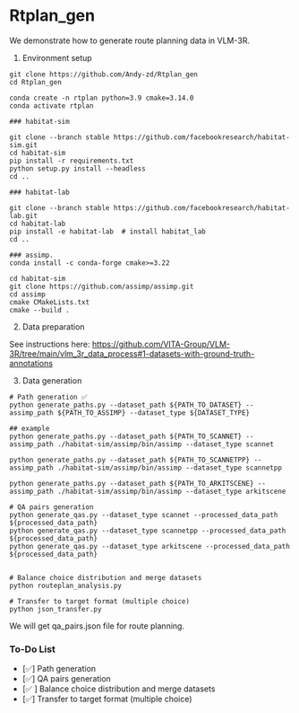 # Rtplan_gen
We demonstrate how to generate route planning data in VLM-3R.
1. Environment setup
```
git clone https://github.com/Andy-zd/Rtplan_gen
cd Rtplan_gen
```

```
conda create -n rtplan python=3.9 cmake=3.14.0
conda activate rtplan

### habitat-sim

git clone --branch stable https://github.com/facebookresearch/habitat-sim.git
cd habitat-sim
pip install -r requirements.txt
python setup.py install --headless
cd ..

### habitat-lab

git clone --branch stable https://github.com/facebookresearch/habitat-lab.git
cd habitat-lab
pip install -e habitat-lab  # install habitat_lab
cd ..

### assimp.
conda install -c conda-forge cmake>=3.22

cd habitat-sim
git clone https://github.com/assimp/assimp.git
cd assimp
cmake CMakeLists.txt
cmake --build .

```

2. Data preparation

See instructions here: https://github.com/VITA-Group/VLM-3R/tree/main/vlm_3r_data_process#1-datasets-with-ground-truth-annotations


3. Data generation

```
# Path generation ✅
python generate_paths.py --dataset_path ${PATH_TO_DATASET} --assimp_path ${PATH_TO_ASSIMP} --dataset_type ${DATASET_TYPE}

## example
python generate_paths.py --dataset_path ${PATH_TO_SCANNET} --assimp_path ./habitat-sim/assimp/bin/assimp --dataset_type scannet

python generate_paths.py --dataset_path ${PATH_TO_SCANNETPP} --assimp_path ./habitat-sim/assimp/bin/assimp --dataset_type scannetpp

python generate_paths.py --dataset_path ${PATH_TO_ARKITSCENE} --assimp_path ./habitat-sim/assimp/bin/assimp --dataset_type arkitscene

# QA pairs generation 
python generate_qas.py --dataset_type scannet --processed_data_path ${processed_data_path}
python generate_qas.py --dataset_type scannetpp --processed_data_path ${processed_data_path}
python generate_qas.py --dataset_type arkitscene --processed_data_path ${processed_data_path}


# Balance choice distribution and merge datasets
python routeplan_analysis.py 

# Transfer to target format (multiple choice)
python json_transfer.py

```
We will get qa_pairs.json file for route planning.

### To-Do List

- [✅] Path generation
- [✅] QA pairs generation 
- [✅ ] Balance choice distribution and merge datasets 
- [✅] Transfer to target format (multiple choice)
